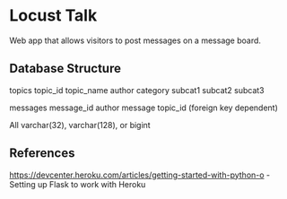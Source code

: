 Locust Talk
========

Web app that allows visitors to post messages on a message board.

<h2> Database Structure </h2>


topics
	topic_id
	topic_name
	author
	category
	subcat1
	subcat2
	subcat3


messages
	message_id
	author
	message
	topic_id (foreign key dependent)


All varchar(32), varchar(128), or bigint



<h2> References </h2>

https://devcenter.heroku.com/articles/getting-started-with-python-o - Setting up Flask to work with Heroku
